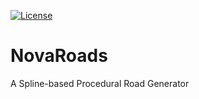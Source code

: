 [![License]()](https://github.com/EpicChallengerKP/NovaRoads?tab=License-1-ov-file) <br>
# NovaRoads
A Spline-based Procedural Road Generator
